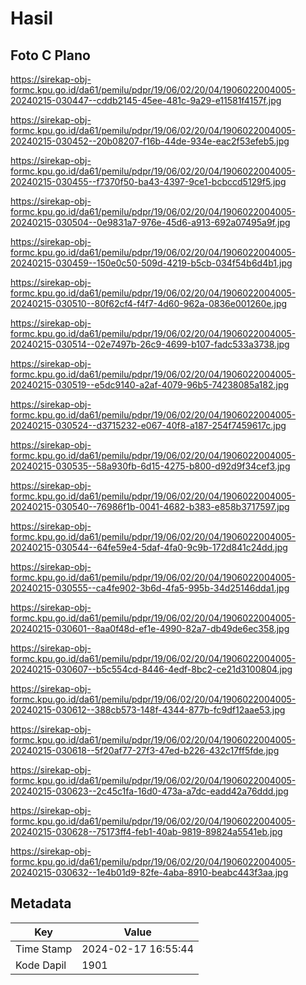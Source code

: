 # Hasil

## Foto C Plano

https://sirekap-obj-formc.kpu.go.id/da61/pemilu/pdpr/19/06/02/20/04/1906022004005-20240215-030447--cddb2145-45ee-481c-9a29-e11581f4157f.jpg

https://sirekap-obj-formc.kpu.go.id/da61/pemilu/pdpr/19/06/02/20/04/1906022004005-20240215-030452--20b08207-f16b-44de-934e-eac2f53efeb5.jpg

https://sirekap-obj-formc.kpu.go.id/da61/pemilu/pdpr/19/06/02/20/04/1906022004005-20240215-030455--f7370f50-ba43-4397-9ce1-bcbccd5129f5.jpg

https://sirekap-obj-formc.kpu.go.id/da61/pemilu/pdpr/19/06/02/20/04/1906022004005-20240215-030504--0e9831a7-976e-45d6-a913-692a07495a9f.jpg

https://sirekap-obj-formc.kpu.go.id/da61/pemilu/pdpr/19/06/02/20/04/1906022004005-20240215-030459--150e0c50-509d-4219-b5cb-034f54b6d4b1.jpg

https://sirekap-obj-formc.kpu.go.id/da61/pemilu/pdpr/19/06/02/20/04/1906022004005-20240215-030510--80f62cf4-f4f7-4d60-962a-0836e001260e.jpg

https://sirekap-obj-formc.kpu.go.id/da61/pemilu/pdpr/19/06/02/20/04/1906022004005-20240215-030514--02e7497b-26c9-4699-b107-fadc533a3738.jpg

https://sirekap-obj-formc.kpu.go.id/da61/pemilu/pdpr/19/06/02/20/04/1906022004005-20240215-030519--e5dc9140-a2af-4079-96b5-74238085a182.jpg

https://sirekap-obj-formc.kpu.go.id/da61/pemilu/pdpr/19/06/02/20/04/1906022004005-20240215-030524--d3715232-e067-40f8-a187-254f7459617c.jpg

https://sirekap-obj-formc.kpu.go.id/da61/pemilu/pdpr/19/06/02/20/04/1906022004005-20240215-030535--58a930fb-6d15-4275-b800-d92d9f34cef3.jpg

https://sirekap-obj-formc.kpu.go.id/da61/pemilu/pdpr/19/06/02/20/04/1906022004005-20240215-030540--76986f1b-0041-4682-b383-e858b3717597.jpg

https://sirekap-obj-formc.kpu.go.id/da61/pemilu/pdpr/19/06/02/20/04/1906022004005-20240215-030544--64fe59e4-5daf-4fa0-9c9b-172d841c24dd.jpg

https://sirekap-obj-formc.kpu.go.id/da61/pemilu/pdpr/19/06/02/20/04/1906022004005-20240215-030555--ca4fe902-3b6d-4fa5-995b-34d25146dda1.jpg

https://sirekap-obj-formc.kpu.go.id/da61/pemilu/pdpr/19/06/02/20/04/1906022004005-20240215-030601--8aa0f48d-ef1e-4990-82a7-db49de6ec358.jpg

https://sirekap-obj-formc.kpu.go.id/da61/pemilu/pdpr/19/06/02/20/04/1906022004005-20240215-030607--b5c554cd-8446-4edf-8bc2-ce21d3100804.jpg

https://sirekap-obj-formc.kpu.go.id/da61/pemilu/pdpr/19/06/02/20/04/1906022004005-20240215-030612--388cb573-148f-4344-877b-fc9df12aae53.jpg

https://sirekap-obj-formc.kpu.go.id/da61/pemilu/pdpr/19/06/02/20/04/1906022004005-20240215-030618--5f20af77-27f3-47ed-b226-432c17ff5fde.jpg

https://sirekap-obj-formc.kpu.go.id/da61/pemilu/pdpr/19/06/02/20/04/1906022004005-20240215-030623--2c45c1fa-16d0-473a-a7dc-eadd42a76ddd.jpg

https://sirekap-obj-formc.kpu.go.id/da61/pemilu/pdpr/19/06/02/20/04/1906022004005-20240215-030628--75173ff4-feb1-40ab-9819-89824a5541eb.jpg

https://sirekap-obj-formc.kpu.go.id/da61/pemilu/pdpr/19/06/02/20/04/1906022004005-20240215-030632--1e4b01d9-82fe-4aba-8910-beabc443f3aa.jpg


## Metadata

| Key        | Value               |
| ---------- | ------------------- |
| Time Stamp | 2024-02-17 16:55:44 |
| Kode Dapil | 1901                |



